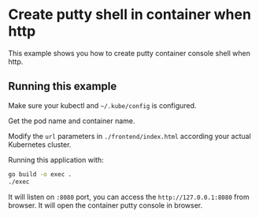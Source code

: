 # Create putty shell in container when http

This example shows you how to create putty container console shell when http.

## Running this example

Make sure your kubectl and `~/.kube/config` is configured.

Get the pod name and container name.

Modify the `url` parameters in `./frontend/index.html` according your actual Kubernetes cluster.

Running this application with:

```bash
go build -o exec .
./exec
```

It will listen on `:8080` port, you can access the `http://127.0.0.1:8080` from browser. It will open the container putty console in browser.
